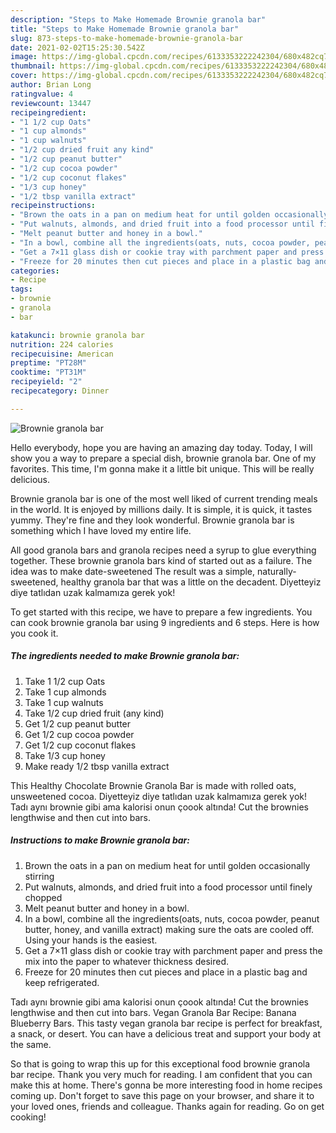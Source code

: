 ```yaml
---
description: "Steps to Make Homemade Brownie granola bar"
title: "Steps to Make Homemade Brownie granola bar"
slug: 873-steps-to-make-homemade-brownie-granola-bar
date: 2021-02-02T15:25:30.542Z
image: https://img-global.cpcdn.com/recipes/6133353222242304/680x482cq70/brownie-granola-bar-recipe-main-photo.jpg
thumbnail: https://img-global.cpcdn.com/recipes/6133353222242304/680x482cq70/brownie-granola-bar-recipe-main-photo.jpg
cover: https://img-global.cpcdn.com/recipes/6133353222242304/680x482cq70/brownie-granola-bar-recipe-main-photo.jpg
author: Brian Long
ratingvalue: 4
reviewcount: 13447
recipeingredient:
- "1 1/2 cup Oats"
- "1 cup almonds"
- "1 cup walnuts"
- "1/2 cup dried fruit any kind"
- "1/2 cup peanut butter"
- "1/2 cup cocoa powder"
- "1/2 cup coconut flakes"
- "1/3 cup honey"
- "1/2 tbsp vanilla extract"
recipeinstructions:
- "Brown the oats in a pan on medium heat for until golden occasionally stirring"
- "Put walnuts, almonds, and dried fruit into a food processor until finely chopped"
- "Melt peanut butter and honey in a bowl."
- "In a bowl, combine all the ingredients(oats, nuts, cocoa powder, peanut butter, honey, and vanilla extract) making sure the oats are cooled off. Using your hands is the easiest."
- "Get a 7×11 glass dish or cookie tray with parchment paper and press the mix into the paper to whatever thickness desired."
- "Freeze for 20 minutes then cut pieces and place in a plastic bag and keep refrigerated."
categories:
- Recipe
tags:
- brownie
- granola
- bar

katakunci: brownie granola bar 
nutrition: 224 calories
recipecuisine: American
preptime: "PT28M"
cooktime: "PT31M"
recipeyield: "2"
recipecategory: Dinner

---
```



![Brownie granola bar](https://img-global.cpcdn.com/recipes/6133353222242304/680x482cq70/brownie-granola-bar-recipe-main-photo.jpg)

Hello everybody, hope you are having an amazing day today. Today, I will show you a way to prepare a special dish, brownie granola bar. One of my favorites. This time, I'm gonna make it a little bit unique. This will be really delicious.

Brownie granola bar is one of the most well liked of current trending meals in the world. It is enjoyed by millions daily. It is simple, it is quick, it tastes yummy. They're fine and they look wonderful. Brownie granola bar is something which I have loved my entire life.

All good granola bars and granola recipes need a syrup to glue everything together. These brownie granola bars kind of started out as a failure. The idea was to make date-sweetened The result was a simple, naturally-sweetened, healthy granola bar that was a little on the decadent. Diyetteyiz diye tatlıdan uzak kalmamıza gerek yok!


To get started with this recipe, we have to prepare a few ingredients. You can cook brownie granola bar using 9 ingredients and 6 steps. Here is how you cook it.

<!--inarticleads1-->

##### The ingredients needed to make Brownie granola bar:

1. Take 1 1/2 cup Oats
1. Take 1 cup almonds
1. Take 1 cup walnuts
1. Take 1/2 cup dried fruit (any kind)
1. Get 1/2 cup peanut butter
1. Get 1/2 cup cocoa powder
1. Get 1/2 cup coconut flakes
1. Take 1/3 cup honey
1. Make ready 1/2 tbsp vanilla extract


This Healthy Chocolate Brownie Granola Bar is made with rolled oats, unsweetened cocoa. Diyetteyiz diye tatlıdan uzak kalmamıza gerek yok! Tadı aynı brownie gibi ama kalorisi onun çoook altında! Cut the brownies lengthwise and then cut into bars. 

<!--inarticleads2-->

##### Instructions to make Brownie granola bar:

1. Brown the oats in a pan on medium heat for until golden occasionally stirring
1. Put walnuts, almonds, and dried fruit into a food processor until finely chopped
1. Melt peanut butter and honey in a bowl.
1. In a bowl, combine all the ingredients(oats, nuts, cocoa powder, peanut butter, honey, and vanilla extract) making sure the oats are cooled off. Using your hands is the easiest.
1. Get a 7×11 glass dish or cookie tray with parchment paper and press the mix into the paper to whatever thickness desired.
1. Freeze for 20 minutes then cut pieces and place in a plastic bag and keep refrigerated.


Tadı aynı brownie gibi ama kalorisi onun çoook altında! Cut the brownies lengthwise and then cut into bars. Vegan Granola Bar Recipe: Banana Blueberry Bars. This tasty vegan granola bar recipe is perfect for breakfast, a snack, or desert. You can have a delicious treat and support your body at the same. 

So that is going to wrap this up for this exceptional food brownie granola bar recipe. Thank you very much for reading. I am confident that you can make this at home. There's gonna be more interesting food in home recipes coming up. Don't forget to save this page on your browser, and share it to your loved ones, friends and colleague. Thanks again for reading. Go on get cooking!
